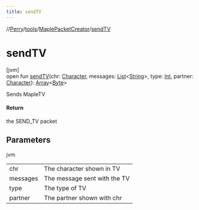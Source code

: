 ```yaml
---
title: sendTV
---
```

//[Perry](../../../index.html)/[tools](../index.html)/[MaplePacketCreator](index.html)/[sendTV](send-t-v.html)



# sendTV



[jvm]\
open fun [sendTV](send-t-v.html)(chr: [Character](../../client/-character/index.html), messages: [List](https://docs.oracle.com/javase/8/docs/api/java/util/List.html)<[String](https://docs.oracle.com/javase/8/docs/api/java/lang/String.html)>, type: [Int](https://kotlinlang.org/api/latest/jvm/stdlib/kotlin/-int/index.html), partner: [Character](../../client/-character/index.html)): [Array](https://kotlinlang.org/api/latest/jvm/stdlib/kotlin/-array/index.html)<[Byte](https://kotlinlang.org/api/latest/jvm/stdlib/kotlin/-byte/index.html)>



Sends MapleTV



#### Return



the SEND_TV packet



## Parameters


jvm

| | |
|---|---|
| chr | The character shown in TV |
| messages | The message sent with the TV |
| type | The type of TV |
| partner | The partner shown with chr |




